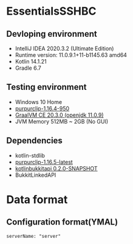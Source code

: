 # EssentialsSSHBC

## Devloping environment
* IntelliJ IDEA 2020.3.2 (Ultimate Edition)
* Runtime version: 11.0.9.1+11-b1145.63 amd64
* Kotlin 14.1.21
* Gradle 6.7

## Testing environment
* Windows 10 Home
* [purpurclip-1.16.4-950](https://github.com/pl3xgaming/Purpur)
* [GraalVM CE 20.3.0 (openjdk 11.0.9)](https://www.graalvm.org)
* JVM Memory 512MB ~ 2GB (No GUI)

## Dependencies
* kotlin-stdlib
* [purpurclip-1.16.5-latest](https://github.com/pl3xgaming/Purpur)
* [kotlinbukkitapi 0.2.0-SNAPSHOT](https://github.com/DevSrSouza/KotlinBukkitAPI)
* BukkitLinkedAPI

# Data format

## Configuration format(YMAL)
```
serverName: "server"
```
